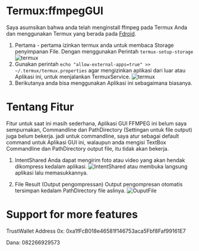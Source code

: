# Termux:ffmpegGUI

Saya asumsikan bahwa anda telah menginstall ffmpeg pada Termux Anda dan menggunakan Termux yang berada pada [Fdroid](https://f-droid.org/en/packages/com.termux).
1. Pertama - pertama izinkan termux anda untuk membaca Storage penyimpanan File. Dengan menggunakan Perintah 
```termux-setup-storage```
![termux](./img.png)
2. Gunakan perintah 
```echo "allow-external-apps=true" >> ~/.termux/termux.properties```
agar mengizinkan aplikasi dari luar atau Aplikasi ini, untuk menjalankan TermuxService.
![termux](./img_1.png)
3. Berikutanya anda bisa menggunakan Aplikasi ini sebagaimana biasanya.

# Tentang Fitur
Fitur untuk saat ini masih sederhana, Aplikasi GUI FFMPEG ini belum saya sempurnakan, Commandline dan PathDirectory (Settingan untuk file output) juga belum bekerja. jadi untuk commandline, saya atur sebagai default command untuk Aplikasi GUI ini, walaupun anda mengisi TextBox Commandline dan PathDirectory output file, itu tidak akan bekerja.

1. IntentShared
Anda dapat mengirim foto atau video yang akan hendak dikompress kedalam aplikasi.
![IntentShared](./test1.jpg) atau membuka langsung aplikasi lalu memasukkannya.

2. File Result (Output pengompressan)
Output pengompresan otomatis tersimpan kedalam PathDirectory file aslinya.
![OuputFile](./test3.jpg)

# Support for more features

TrustWallet Address 0x: 0xa1fFcB018e46581f146753aca5Fbf8Faf99161E7

Dana: 082266929573
